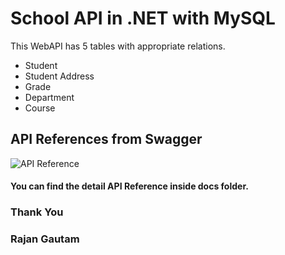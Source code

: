 # School API in .NET with MySQL

This WebAPI has 5 tables with appropriate relations.

-    Student
-    Student Address
-    Grade
-    Department
-    Course

## API References from Swagger

![API Reference](https://user-images.githubusercontent.com/71542496/158990000-a679a616-b5b8-4474-af2b-fb93d5a90136.png)

#### You can find the detail API Reference inside docs folder.

### Thank You

### Rajan Gautam
